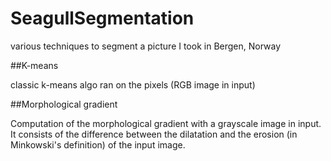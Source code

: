 # SeagullSegmentation
various techniques to segment a picture I took in Bergen, Norway

##K-means

classic k-means algo ran on the pixels (RGB image in input)

##Morphological gradient

Computation of the morphological gradient with a grayscale image in input. It consists of the difference between the dilatation and the erosion (in Minkowski's definition) of the input image.
